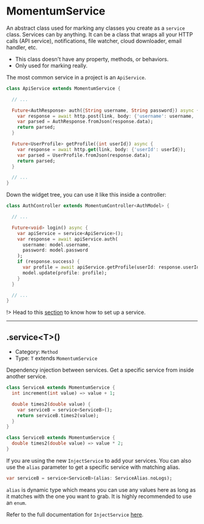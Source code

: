 # MomentumService
An abstract class used for marking any classes you create as a `service` class. Services can by anything. It can be a class that wraps all your HTTP calls (API service), notifications, file watcher, cloud downloader, email handler, etc.

- This class doesn't have any property, methods, or behaviors.
- Only used for marking really.

The most common service in a project is an `ApiService`.
```dart
class ApiService extends MomentumService {

  // ...

  Future<AuthResponse> auth({String username, String password}) async {
    var response = await http.post(link, body: {'username': username, 'password': password});
    var parsed = AuthResponse.fromJson(response.data);
    return parsed;
  }

  Future<UserProfile> getProfile({int userId}) async {
    var response = await http.get(link, body: {'userId': userId});
    var parsed = UserProfile.fromJson(response.data);
    return parsed;
  }

  // ...
}
```
Down the widget tree, you can use it like this inside a controller:
```dart
class AuthController extends MomentumController<AuthModel> {

  // ...

  Future<void> login() async {
    var apiService = service<ApiService>();
    var response = await apiService.auth(
      username: model.username, 
      password: model.password
    );
    if (response.success) {
      var profile = await apiService.getProfile(userId: response.userId);
      model.update(profile: profile);
    }
  }

  // ...
}
```

!> Head to this [section](/momentum?id=services) to know how to set up a service.

<hr>

## .service\<T\>()
- Category: `Method`
- Type: `T` extends `MomentumService`

Dependency injection between services. Get a specific service from inside another service.

```dart
class ServiceA extends MomentumService {
  int increment(int value) => value + 1;

  double times2(double value) {
    var serviceB = service<ServiceB>();
    return serviceB.times2(value);
  }
}

class ServiceB extends MomentumService {
  double times2(double value) => value * 2;
}
```

If you are using the new `InjectService` to add your services. You can also use the `alias` parameter to get a specific service with matching alias.
```dart
var serviceB = service<ServiceB>(alias: ServiceAlias.noLogs);
```
`alias` is dynamic type which means you can use any values here as long as it matches with the one you want to grab. It is highly recommended to use an `enum`.

Refer to the full documentation for `InjectService` [here](https://www.xamantra.dev/momentum/#/inject_service).